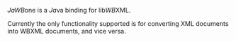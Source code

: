 <em>JaWB</em>one is a <em>Ja</em>va binding for lib<em>WB</em>XML.

Currently the only functionality supported is for converting XML documents into
WBXML documents, and vice versa.
